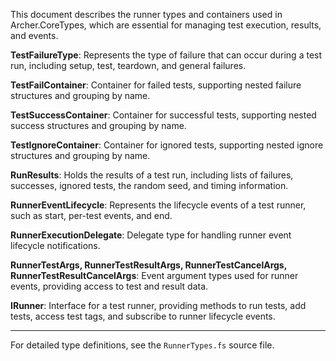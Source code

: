 <!-- (dl
(section-meta
    (title Archer.CoreTypes Runner Types)
)
) -->

This document describes the runner types and containers used in Archer.CoreTypes, which are essential for managing test execution, results, and events.

<!-- (dl (# TestFailureType)) -->
**TestFailureType**: Represents the type of failure that can occur during a test run, including setup, test, teardown, and general failures.

<!-- (dl (# TestFailContainer)) -->
**TestFailContainer**: Container for failed tests, supporting nested failure structures and grouping by name.

<!-- (dl (# TestSuccessContainer)) -->
**TestSuccessContainer**: Container for successful tests, supporting nested success structures and grouping by name.

<!-- (dl (# TestIgnoreContainer)) -->
**TestIgnoreContainer**: Container for ignored tests, supporting nested ignore structures and grouping by name.

<!-- (dl (# RunResults)) -->
**RunResults**: Holds the results of a test run, including lists of failures, successes, ignored tests, the random seed, and timing information.

<!-- (dl (# RunnerEventLifecycle)) -->
**RunnerEventLifecycle**: Represents the lifecycle events of a test runner, such as start, per-test events, and end.

<!-- (dl (# RunnerExecutionDelegate)) -->
**RunnerExecutionDelegate**: Delegate type for handling runner event lifecycle notifications.

<!-- (dl (# RunnerTestArgs, RunnerTestResultArgs, RunnerTestCancelArgs, RunnerTestResultCancelArgs)) -->
**RunnerTestArgs, RunnerTestResultArgs, RunnerTestCancelArgs, RunnerTestResultCancelArgs**: Event argument types used for runner events, providing access to test and result data.

<!-- (dl (# IRunner)) -->
**IRunner**: Interface for a test runner, providing methods to run tests, add tests, access test tags, and subscribe to runner lifecycle events.

---
For detailed type definitions, see the `RunnerTypes.fs` source file.

